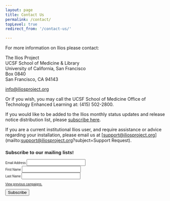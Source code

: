 ```yaml
---
layout: page
title: Contact Us
permalink: /contact/
topLevel: true
redirect_from: '/contact-us/'

---
```

For more information on Ilios please contact:

The Ilios Project  
UCSF School of Medicine & Library  
University of California, San Francisco  
Box 0840  
San Francisco, CA 94143

[info@iliosproject.org](mailto:info@iliosproject.org)

Or if you wish, you may call the UCSF School of Medicine Office of Technology Enhanced Learning at: (415) 502-2800.

If you would like to be added to the Ilios monthly status updates and release notice distribution list, please [subscribe here](http://iliosproject.org/DadaMail/dada/mail.cgi/).

If you are a current institutional Ilios user, and require assistance or advice regarding your installation, please email us at [support@iliosproject.org](mailto:support@iliosproject.org?subject=Support Request).

<!-- Begin MailChimp Signup Form -->
<link href="//cdn-images.mailchimp.com/embedcode/classic-081711.css" rel="stylesheet" type="text/css">
<style type="text/css">
	#mc_embed_signup{border: 1 black solid; clear:left; font:10px Helvetica,Arial,sans-serif; }
</style>
<div id="mc_embed_signup">
<form action="//iliosproject.us3.list-manage.com/subscribe/post?u=845c4ebabb5b5ae7a6372c715&amp;id=1493e3df18" method="post" id="mc-embedded-subscribe-form" name="mc-embedded-subscribe-form" class="validate" target="_blank" novalidate>
    <div id="mc_embed_signup_scroll">
	<h2>Subscribe to our mailing lists!</h2>
<div class="mc-field-group">
	<label for="mce-EMAIL">Email Address </label>
	<input type="email" value="" name="EMAIL" class="required email" id="mce-EMAIL">
</div>
<div class="mc-field-group">
	<label for="mce-FNAME">First Name </label>
	<input type="text" value="" name="FNAME" class="" id="mce-FNAME">
</div>
<div class="mc-field-group">
	<label for="mce-LNAME">Last Name </label>
	<input type="text" value="" name="LNAME" class="" id="mce-LNAME">
</div>
<p><a href="http://us3.campaign-archive2.com/home/?u=845c4ebabb5b5ae7a6372c715&id=1493e3df18" title="View previous campaigns">View previous campaigns.</a></p>
	<div id="mce-responses" class="clear">
		<div class="response" id="mce-error-response" style="display:none"></div>
		<div class="response" id="mce-success-response" style="display:none"></div>
	</div>    <!-- real people should not fill this in and expect good things - do not remove this or risk form bot signups-->
    <div style="position: absolute; left: -5000px;" aria-hidden="true"><input type="text" name="b_845c4ebabb5b5ae7a6372c715_1493e3df18" tabindex="-1" value=""></div>
    <div class="clear"><input type="submit" value="Subscribe" name="subscribe" id="mc-embedded-subscribe" class="button"></div>
    </div>
</form>
</div>

<!--End mc_embed_signup-->
